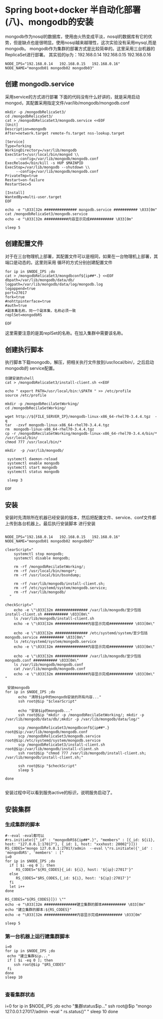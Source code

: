  # Spring boot+docker 半自动化部署(八)、mongodb的安装

mongodb作为nosql的数据库，使用由火热变成平淡，nosql的数据库有它的优势，但是缺点也是很明显。使用nosql越来越理性，这次实验没有采用mysql,而是mongodb。
mongodb作为集群的部署方式是比较简单的。这里采用三台机器的ReplicaSet进行部署。
其实验的ip为：192.168.0.14   192.168.0.15   192.168.0.16

```
NODE_IPS="192.168.0.14   192.168.0.15   192.168.0.16"
NODE_NAME="mongodb01 mongodb02 mongodb03"
```

## 创建 mongodb.service
 采用service的方式进行部署
 下面的代码没有什么好讲的，就是采用启动mongod，其配置采用指定文件/var/lib/mongodb/mongodb.conf
 
```
mkdir -p /mongodbRelicaSet3/
cd /mongodbRelicaSet3/
cat > /mongodbRelicaSet3/mongodb.service <<EOF
[Unit]
Description=mongodb 
After=network.target remote-fs.target nss-lookup.target

[Service]
Type=forking
WorkingDirectory=/var/lib/mongodb
ExecStart=/usr/local/bin/mongod \\
     --config=/var/lib/mongodb/mongodb.conf 
ExecReload=/bin/kill -s HUP $MAINPID
ExecStop=/var/lib/mongodb --shutdown \\
     --config=/var/lib/mongodb/mongodb.conf 
PrivateTmp=true
Restart=on-failure
RestartSec=5

[Install]
WantedBy=multi-user.target
EOF

echo -e "\033[32m ############### mongodb.service ########### \033[0m"
cat /mongodbRelicaSet3/mongodb.service
echo -e "\033[32m ###########内容显示完成########### \033[0m"

sleep 5
```

## 创建配置文件
对于在三台物理机上部署，其配置文件可以是相同，如果在一台物理机上部署，其端口是动态的。这里则采用
循环的方式分别创建配置文件 

```
for ip in $NODE_IPS ;do
cat > /mongodbRelicaSet3/mongdbconf${ip##*.} <<EOF
dbpath=/var/lib/mongodb/data/db/
logpath=/var/lib/mongodb/data/log/mongodb.log
logappend=true
port=27017
fork=true
#nohttpinterface=true
#auth=true
#副本集名称，同一个副本集，名称必须一致  
replSet=mongodbRS 

EOF

```
这里需要注意的是其replSet的名称。在加入集群中需要该名称。


## 创建执行脚本

 执行脚本下载mongodb，解压，把相关执行文件放到/usr/local/bin/，之后启动mongodb的 service配置。


```
创建安装的shell
cat > /mongodbRelicaSet3/install-client.sh <<EOF

echo " export PATH=/usr/local/bin:\$PATH " >> /etc/profile
source /etc/profile

mkdir -p /mongodbRecilaSetWorking/
cd /mongodbRecilaSetWorking/

wget http://${FILE_SERVER_IP}/mongodb-linux-x86_64-rhel70-3.4.4.tgz  -q
tar  -zxvf mongodb-linux-x86_64-rhel70-3.4.4.tgz
rm  mongodb-linux-x86_64-rhel70-3.4.4.tgz
cp -r /mongodbRecilaSetWorking/mongodb-linux-x86_64-rhel70-3.4.4/bin/*  /usr/local/bin/
chmod 777 /usr/local/bin/*

mkdir  -p /var/lib/mongodb/

 systemctl daemon-reload
 systemctl enable mongodb
 systemctl start mongodb
 systemctl status mongodb

 sleep 3

EOF

```

## 安装
安装时先清除所在机器已经安装的版本，然后把配置文件、service、conf文件都上传到各台机器上。最后执行安装脚本 进行安装 

```

NODE_IPS="192.168.0.14   192.168.0.15   192.168.0.16"
NODE_NAME="mongodb01 mongodb02 mongodb03"

clearScript="   
    systemctl stop mongodb; 
    systemctl disable mongodb;

    rm -rf /mongodbRecilaSetWorking/;
    rm -rf /usr/local/bin/mongo*;
    rm -rf /usr/local/bin/bsondump;

    rm -rf /var/lib/mongodb/install-client.sh;
    rm -rf /etc/systemd/system/mongodb.service;
    rm -rf /var/lib/mongodb/
  "

checkScript="
    echo -e \"\033[32m ############### /var/lib/mongodb/至少包括install-client.sh ########### \033[0m\"
    ls /var/lib/mongodb/install-client.sh
    echo -e \"\033[32m ###############内容显示完成########### \033[0m\"

    echo -e \"\033[32m ############### /etc/systemd/system/至少包括mongodb.service ########### \033[0m\"
    ls /etc/systemd/system/mongodb.service
    echo -e \"\033[32m ###############内容显示完成########### \033[0m\"

    echo -e \"\033[32m ############### /var/lib/mongodb/至少包括mongodb.conf ########### \033[0m\"
    ls /var/lib/mongodb/mongodb.conf
    cat /var/lib/mongodb/mongodb.conf
    echo -e \"\033[32m ###############内容显示完成########### \033[0m\"
"

 安装mongodb
for ip in $NODE_IPS ;do
      echo "清除$ip中的mongodb安装的所有内容..."
      ssh root@$ip "$clearScript"

      echo "安装$ip的mongodb..."
      ssh root@$ip "mkdir -p /mongodbRecilaSetWorking/; mkdir -p /var/lib/mongodb/data/db/;mkdir -p /var/lib/mongodb/data/log/"

      scp /mongodbRelicaSet3/mongdbconf${ip##*.} root@$ip:/var/lib/mongodb/mongodb.conf  
      scp /mongodbRelicaSet3/mongodb.service    root@$ip:/etc/systemd/system/mongodb.service
      scp /mongodbRelicaSet3/install-client.sh  root@$ip:/var/lib/mongodb/install-client.sh
      ssh root@$ip "chmod 777 /var/lib/mongodb/install-client.sh; /var/lib/mongodb/install-client.sh;"

      ssh root@$ip "$checkScript"
      sleep 5

done


```
安装过程中可以看到服务active的标识，说明服务启动了。

## 安装集群
   
 ### 生成集群的脚本

 ```
#--eval -eval都可以 
#rs.initiate({"_id" : "mongodbRS${ip##*.}", "members" : [{_id: ${i1}, host: "127.0.0.1:17017"}, {_id: 1, host: "xxxhost: 20002"}]})
RS_CODES="mongo 127.0.0.1:27017/admin  --eval \"rs.initiate({'_id' : 'mongodbRS', 'members' : ["
i=0
for ip in $NODE_IPS ;do
   if [ $i -eq 0 ]; then
 	  RS_CODES="${RS_CODES}{_id: ${i}, host: '${ip}:27017'}"
   else
 	  RS_CODES="$RS_CODES,{_id: ${i}, host: '${ip}:27017'}"
   fi
   let i++
done

RS_CODES="${RS_CODES}]}) \""
echo -e "\033[32m ###############建立集群的脚本########### \033[0m"
echo "建立集群的脚本:${RS_CODES}"
echo -e "\033[32m ###############内容显示完成########### \033[0m"

sleep 5
 
 ```

 ### 第一台机器上运行建集群脚本

 ```
i=0
for ip in $NODE_IPS ;do
  echo "建立集群$ip..."
  if [ $i -eq 0 ]; then     
     ssh root@$ip "$RS_CODES"         
  fi
done
 sleep 10


 ```

 ### 查看集群状态
i=0
for ip in $NODE_IPS ;do
     echo "集群status$ip..." 
     ssh root@$ip "mongo 127.0.0.1:27017/admin  -eval \" rs.status()\" " 
     sleep 10 
done

